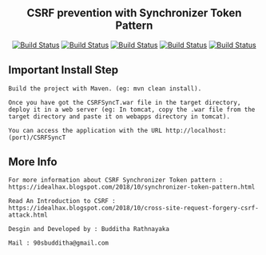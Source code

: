 <h2 align="center">CSRF prevention with Synchronizer Token Pattern</h2>

<p align="center">
<a href="#"><img src="https://img.shields.io/badge/BBR-DevOps-blueviolet" alt="Build Status"></a>
<a href="https://www.idealhax.blogspot.com"><img src="https://img.shields.io/badge/BBR-Blog-blue" alt="Build Status"></a>
<a href="https://www.linkedin.com/in/bbr/"><img src="https://img.shields.io/badge/BBR-LinkedIn-orange" alt="Build Status"></a>
<a href="https://twitter.com/RMBRathnayaka"><img src="https://img.shields.io/badge/BBR-Twitter-ff69b4" alt="Build Status"></a>
<a href="https://www.facebook.com/95bbr"><img src="https://img.shields.io/badge/BBR-FB-success" alt="Build Status"></a>
</p>

Important Install Step
----------------------
```  
Build the project with Maven. (eg: mvn clean install).

Once you have got the CSRFSyncT.war file in the target directory, deploy it in a web server (eg: In tomcat, copy the .war file from the target directory and paste it on webapps directory in tomcat).

You can access the application with the URL http://localhost:(port)/CSRFSyncT

```
More Info
------------
```
For more information about CSRF Synchronizer Token pattern : https://idealhax.blogspot.com/2018/10/synchronizer-token-pattern.html

Read An Introduction to CSRF : https://idealhax.blogspot.com/2018/10/cross-site-request-forgery-csrf-attack.html

Desgin and Developed by : Budditha Rathnayaka

Mail : 90sbudditha@gmail.com
```


